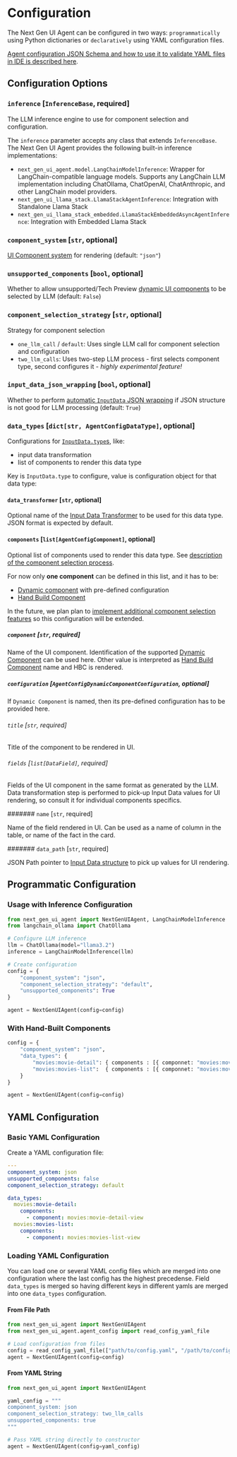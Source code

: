 # Configuration

The Next Gen UI Agent can be configured in two ways: `programmatically` using Python dictionaries or `declaratively` using YAML configuration files.

[Agent configuration JSON Schema and how to use it to validate YAML files in IDE is described here](../spec/config.md).

## Configuration Options

### `inference` [`InferenceBase`, required]
The LLM inference engine to use for component selection and configuration.

The `inference` parameter accepts any class that extends `InferenceBase`. The Next Gen UI Agent provides the following built-in inference implementations:

- `next_gen_ui_agent.model.LangChainModelInference`: Wrapper for LangChain-compatible language models. Supports any LangChain LLM implementation including ChatOllama, ChatOpenAI, ChatAnthropic, and other LangChain model providers.
- `next_gen_ui_llama_stack.LlamaStackAgentInference`: Integration with Standalone Llama Stack
- `next_gen_ui_llama_stack_embedded.LlamaStackEmbeddedAsyncAgentInference`: Integration with Embedded Llama Stack


### `component_system` [`str`, optional]

[UI Component system](renderer/index.md) for rendering (default: `"json"`)

### `unsupported_components` [`bool`, optional]

Whether to allow unsupported/Tech Preview [dynamic UI components](data_ui_blocks/dynamic_components.md) to be selected by LLM (default: `False`)

### `component_selection_strategy` [`str`, optional]

Strategy for component selection

- `one_llm_call` / `default`: Uses single LLM call for component selection and configuration
- `two_llm_calls`: Uses two-step LLM process - first selects component type, second configures it - *highly experimental feature!*

### `input_data_json_wrapping` [`bool`, optional]

Whether to perform [automatic `InputData` JSON wrapping](input_data/structure.md#automatic-json-wrapping) if JSON structure is not good for LLM processing (default: `True`)

### `data_types` [`dict[str, AgentConfigDataType]`, optional]

Configurations for [`InputData.type`s](input_data/index.md#inputdata-object-fields), like:

* input data transformation
* list of components to render this data type

Key is `InputData.type` to configure, value is configuration object for that data type:

#### `data_transformer` [`str`, optional] 

Optional name of the [Input Data Transformer](input_data/transformation.md) to be used for this data type. JSON format is expected by default.


#### `components` [`list[AgentConfigComponent]`, optional]

Optional list of components used to render this data type. See [description of the component selection process](data_ui_blocks/index.md#selection-and-configuration-process).

For now only **one component** can be defined in this list, and it has to be:

* [Dynamic component](./data_ui_blocks/dynamic_components.md) with pre-defined configuration
* [Hand Build Component](./data_ui_blocks/hand_build_components.md)

In the future, we plan plan to [implement additional component selection features](data_ui_blocks/index.md#selection-and-configuration-process) so this configuration will be extended.


##### `component` [`str`, required]

Name of the UI component. Identification of the supported [Dynamic Component](./data_ui_blocks/dynamic_components.md) can be used here.
Other value is interpreted as [Hand Build Component](./data_ui_blocks/hand_build_components.md) name and HBC is rendered.


##### `configuration` [`AgentConfigDynamicComponentConfiguration`, optional]

If `Dynamic Component` is named, then its pre-defined configuration has to be provided here.

###### `title` [`str`, required]

Title of the component to be rendered in UI.


###### `fields` [`list[DataField]`, required]

Fields of the UI component in the same format as generated by the LLM. Data transformation step is performed 
to pick-up Input Data values for UI rendering, so consult it for individual components specifics.

####### `name` [`str`, required]

Name of the field rendered in UI. Can be used as a name of column in the table, or name of the fact in the card.

####### `data_path` [`str`, required]

JSON Path pointer to [Input Data structure](./input_data/structure.md) to pick up values for UI rendering.


## Programmatic Configuration

### Usage with Inference Configuration

```python
from next_gen_ui_agent import NextGenUIAgent, LangChainModelInference
from langchain_ollama import ChatOllama

# Configure LLM inference
llm = ChatOllama(model="llama3.2")
inference = LangChainModelInference(llm)

# Create configuration
config = {
    "component_system": "json",
    "component_selection_strategy": "default",
    "unsupported_components": True
}

agent = NextGenUIAgent(config=config)
```

### With Hand-Built Components

```python
config = {
    "component_system": "json",
    "data_types": {
        "movies:movie-detail": { components : [{ componnet: "movies:movie-detail-view"}]},
        "movies:movies-list":  { components : [{ componnet: "movies:movies-list-view"}]},
    }
}

agent = NextGenUIAgent(config=config)
```

## YAML Configuration

### Basic YAML Configuration

Create a YAML configuration file:

```yaml
---
component_system: json
unsupported_components: false
component_selection_strategy: default

data_types:
  movies:movie-detail: 
    components:
      - component: movies:movie-detail-view
  movies:movies-list:
    components:
      - component: movies:movies-list-view
```

### Loading YAML Configuration

You can load one or several YAML config files which are merged into one configuration where the last config has the highest precedense.
Field `data_types` is merged so having different keys in different yamls are merged into one `data_types` configuration.

#### From File Path

```python
from next_gen_ui_agent import NextGenUIAgent
from next_gen_ui_agent.agent_config import read_config_yaml_file

# Load configuration from files
config = read_config_yaml_file(["path/to/config.yaml", "/path/to/config2.yaml"])
agent = NextGenUIAgent(config=config)
```

#### From YAML String

```python
from next_gen_ui_agent import NextGenUIAgent

yaml_config = """
component_system: json
component_selection_strategy: two_llm_calls
unsupported_components: true
"""

# Pass YAML string directly to constructor
agent = NextGenUIAgent(config=yaml_config)
```
